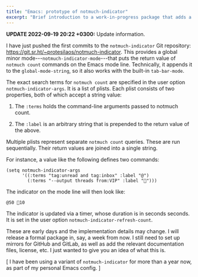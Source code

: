 ```yaml
---
title: "Emacs: prototype of notmuch-indicator"
excerpt: "Brief introduction to a work-in-progress package that adds a notmuch count to the Emacs mode line."
---
```


**UPDATE 2022-09-19 20:22 +0300:** Update information.

I have just pushed the first commits to the `notmuch-indicator` Git
repository: <https://git.sr.ht/~protesilaos/notmuch-indicator>.  This
provides a global minor mode---`notmuch-indicator-mode`---that puts the
return value of `notmuch count` commands on the Emacs mode line.
Technically, it appends it to the `global-mode-string`, so it also works
with the built-in `tab-bar-mode`.

The exact search terms for `notmuch count` are specified in the user
option `notmuch-indicator-args`.  It is a list of plists.  Each plist
consists of two properties, both of which accept a string value:

1. The `:terms` holds the command-line arguments passed to notmuch
   count.

2. The `:label` is an arbitrary string that is prepended to the return
   value of the above.

Multiple plists represent separate `notmuch count` queries.  These are
run sequentially.  Their return values are joined into a single string.

For instance, a value like the following defines two commands:

```elisp
(setq notmuch-indicator-args
      '((:terms "tag:unread and tag:inbox" :label "@")
        (:terms "--output threads from:VIP" :label "🤡")))
```

The indicator on the mode line will then look like:

```
@50 🤡10
```

The indicator is updated via a timer, whose duration is in seconds
seconds.  It is set in the user option `notmuch-indicator-refresh-count`.

These are early days and the implementation details may change.  I will
release a formal package in, say, a week from now.  I still need to set
up mirrors for GitHub and GitLab, as well as add the relevant
documentation files, license, etc.  I just wanted to give you an idea of
what this is.

[ I have been using a variant of `notmuch-indicator` for more than a
  year now, as part of my personal Emacs config. ]
